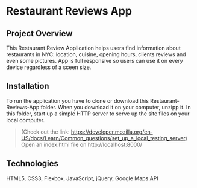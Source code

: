 # Restaurant Reviews App


## Project Overview
This Restaurant Review Application helps users find information about restaurants in NYC: location, cuisine, opening hours, clients reviews and even some pictures. 
App is full responsive so users can use it on every device regardless of a sceen size.


## Installation
To run the application you have to clone or download this Restaurant-Reviews-App folder. When you download it on your computer, unzipp it. In this folder, start up a simple HTTP server to serve up the site files on your local computer.
> (Check out the link: https://developer.mozilla.org/en-US/docs/Learn/Common_questions/set_up_a_local_testing_server)
Open an index.html file on http://localhost:8000/

## Technologies
HTML5, CSS3, Flexbox, JavaScript, jQuery, Google Maps API
